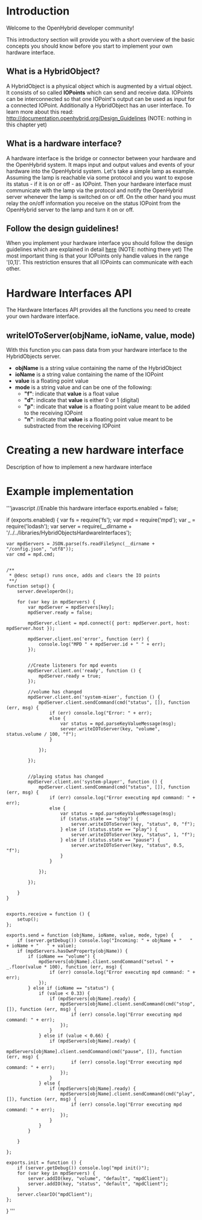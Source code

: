 # Introduction

Welcome to the OpenHybrid developer community!

This introductory section will provide you with a short overview of the basic concepts you should know before you start
to implement your own hardware interface.


## What is a HybridObject?
A HybridObject is a physical object which is augmented by a virtual object. It consists of so called **IOPoints** which can send and receive data.
IOPoints can be interconnected so that one IOPoint's output can be used as input for a connected IOPoint. Additionally a HybridObject has an
user interface. To learn more about this read: http://documentation.openhybrid.org/Design_Guidelines (NOTE: nothing in this chapter yet)

## What is a hardware interface?

A hardware interface is the bridge or connector between your hardware and the OpenHybrid system. It maps input and output values and events of your hardware
into the OpenHybrid system. Let's take a simple lamp as example. Assuming the lamp is reachable via some protocol and you want to expose its status - if it is
on or off - as IOPoint. Then your hardware interface must communicate with the lamp via the protocol and notify the OpenHybrid server whenever the lamp is
switched on or off. On the other hand you must relay the on/off information you receive on the status IOPoint from the OpenHybrid server to the lamp and turn 
it on or off.

## Follow the design guidelines!

When you implement your hardware interface you should follow the design guidelines which are explained in detail 
[here](http://documentation.openhybrid.org/Design_Guidelines) (NOTE: nothing there yet)
The most important thing is that your IOPoints only handle values in the range '[0,1]'. This restriction ensures that all IOPoints can
communicate with each other.


# Hardware Interfaces API

The Hardware Interfaces API provides all the functions you need to create your own hardware interface.

## writeIOToServer(objName, ioName, value, mode)

With this function you can pass data from your hardware interface to the HybridObjects server.

* **objName** is a string value containing the name of the HybridObject
* **ioName** is a string value containing the name of the IOPoint
* **value** is a floating point value
* **mode** is a string value and can be one of the following:
  * **"f"**: indicate that **value** is a float value
  * **"d"**: indicate that **value** is either 0 or 1 (digital)
  * **"p"**: indicate that **value** is a floating point value meant to be added to the receiving IOPoint
  * **"n"**: indicate that **value** is a floating point value meant to be substracted from the receiving IOPoint

# Creating a new hardware interface

Description of how to implement a new hardware interface

# Example implementation

'''javascript
//Enable this hardware interface
exports.enabled = false;

if (exports.enabled) {
    var fs = require('fs');
    var mpd = require('mpd');
    var _ = require('lodash');
    var server = require(__dirname + '/../../libraries/HybridObjectsHardwareInterfaces');

    var mpdServers = JSON.parse(fs.readFileSync(__dirname + "/config.json", "utf8"));
    var cmd = mpd.cmd;


    /**
     * @desc setup() runs once, adds and clears the IO points
     **/
    function setup() {
        server.developerOn();

        for (var key in mpdServers) {
            var mpdServer = mpdServers[key];
            mpdServer.ready = false;

            mpdServer.client = mpd.connect({ port: mpdServer.port, host: mpdServer.host });

            mpdServer.client.on('error', function (err) {
                console.log("MPD " + mpdServer.id + " " + err);
            });


            //Create listeners for mpd events
            mpdServer.client.on('ready', function () {
                mpdServer.ready = true;
            });

            //volume has changed
            mpdServer.client.on('system-mixer', function () {
                mpdServer.client.sendCommand(cmd("status", []), function (err, msg) {
                    if (err) console.log("Error: " + err);
                    else {
                        var status = mpd.parseKeyValueMessage(msg);
                        server.writeIOToServer(key, "volume", status.volume / 100, "f");
                    }

                });

            });


            //playing status has changed
            mpdServer.client.on('system-player', function () {
                mpdServer.client.sendCommand(cmd("status", []), function (err, msg) {
                    if (err) console.log("Error executing mpd command: " + err);
                    else {
                        var status = mpd.parseKeyValueMessage(msg);
                        if (status.state == "stop") {
                            server.writeIOToServer(key, "status", 0, "f");
                        } else if (status.state == "play") {
                            server.writeIOToServer(key, "status", 1, "f");
                        } else if (status.state == "pause") {
                            server.writeIOToServer(key, "status", 0.5, "f");
                        }
                    }

                });

            });

        }
    }


    exports.receive = function () {
        setup();
    };

    exports.send = function (objName, ioName, value, mode, type) {
        if (server.getDebug()) console.log("Incoming: " + objName + "   " + ioName + "   " + value);
        if (mpdServers.hasOwnProperty(objName)) {
            if (ioName == "volume") {
                mpdServers[objName].client.sendCommand("setvol " + _.floor(value * 100), function (err, msg) {
                    if (err) console.log("Error executing mpd command: " + err);
                });
            } else if (ioName == "status") {
                if (value < 0.33) {
                    if (mpdServers[objName].ready) {
                        mpdServers[objName].client.sendCommand(cmd("stop", []), function (err, msg) {
                            if (err) console.log("Error executing mpd command: " + err);
                        });
                    }
                } else if (value < 0.66) {
                    if (mpdServers[objName].ready) {
                        mpdServers[objName].client.sendCommand(cmd("pause", []), function (err, msg) {
                            if (err) console.log("Error executing mpd command: " + err);
                        });
                    }
                } else {
                    if (mpdServers[objName].ready) {
                        mpdServers[objName].client.sendCommand(cmd("play", []), function (err, msg) {
                            if (err) console.log("Error executing mpd command: " + err);
                        });
                    }
                }
            }

        }

    };

    exports.init = function () {
        if (server.getDebug()) console.log("mpd init()");
        for (var key in mpdServers) {
            server.addIO(key, "volume", "default", "mpdClient");
            server.addIO(key, "status", "default", "mpdClient");
        }
        server.clearIO("mpdClient");
    };
}
'''
